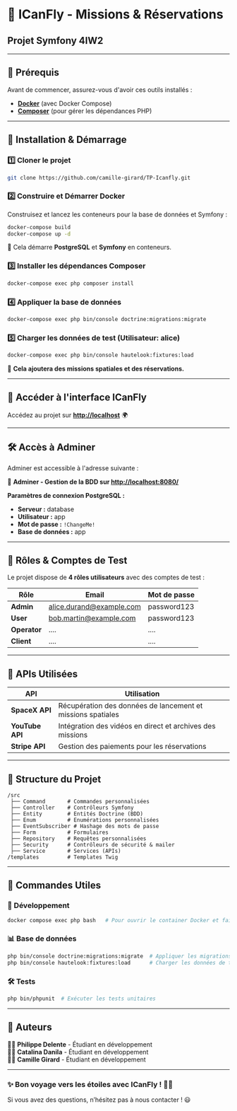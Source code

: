 # 🚀 ICanFly - Missions & Réservations

## **Projet Symfony 4IW2**

---

## 📌 **Prérequis**
Avant de commencer, assurez-vous d'avoir ces outils installés :
- **[Docker](https://www.docker.com/get-started)** (avec Docker Compose)
- **[Composer](https://getcomposer.org/)** (pour gérer les dépendances PHP)

---

## **📂 Installation & Démarrage**

### **1️⃣ Cloner le projet**
```bash
git clone https://github.com/camille-girard/TP-Icanfly.git
```

### **2️⃣ Construire et Démarrer Docker**
Construisez et lancez les conteneurs pour la base de données et Symfony :
```bash
docker-compose build
docker-compose up -d
```
📌 Cela démarre **PostgreSQL** et **Symfony** en conteneurs.

### **3️⃣ Installer les dépendances Composer**
```bash
docker-compose exec php composer install
```

### **4️⃣ Appliquer la base de données**
```bash
docker-compose exec php bin/console doctrine:migrations:migrate
```

### **5️⃣ Charger les données de test (Utilisateur: alice)**
```bash
docker-compose exec php bin/console hautelook:fixtures:load
```
📌 **Cela ajoutera des missions spatiales et des réservations.**

---

## **🚀 Accéder à l'interface ICanFly**
Accédez au projet sur **[http://localhost](http://localhost)** 🌍

---

## **🛠 Accès à Adminer**

Adminer est accessible à l'adresse suivante :

🔗 **Adminer - Gestion de la BDD sur [http://localhost:8080/](http://localhost:8080/)**

**Paramètres de connexion PostgreSQL :**
- **Serveur :** database
- **Utilisateur :** app
- **Mot de passe :** `!ChangeMe!`
- **Base de données :** app

---

## **👥 Rôles & Comptes de Test**
Le projet dispose de **4 rôles utilisateurs** avec des comptes de test :

| Rôle      | Email                    | Mot de passe |
|-----------|--------------------------|--------------|
| **Admin** | alice.durand@example.com | password123  |
| **User**  | bob.martin@example.com   | password123  |
| **Operator** | ....                     | ....         |
| **Client**   | ....                     | ....         |

---

## **📡 APIs Utilisées**

| API            | Utilisation                                 |
| -------------- | ------------------------------------------- |
| **SpaceX API**  | Récupération des données de lancement et missions spatiales |
| **YouTube API** | Intégration des vidéos en direct et archives des missions |
| **Stripe API**  | Gestion des paiements pour les réservations |
---


## **📁 Structure du Projet**
```
/src
 ├── Command       # Commandes personnalisées
 ├── Controller    # Contrôleurs Symfony
 ├── Entity        # Entités Doctrine (BDD)
 ├── Enum          # Enumérations personnalisées
 ├── EventSubscriber # Hashage des mots de passe
 ├── Form          # Formulaires
 ├── Repository    # Requêtes personnalisées
 ├── Security      # Contrôleurs de sécurité & mailer
 ├── Service       # Services (APIs)
/templates         # Templates Twig
```

---

## **🔧 Commandes Utiles**
### **🎯 Développement**
```bash
docker compose exec php bash   # Pour ouvrir le container Docker et faire les commandes symfony
```

### **📊 Base de données**
```bash
php bin/console doctrine:migrations:migrate  # Appliquer les migrations
php bin/console hautelook:fixtures:load      # Charger les données de test
```

### **🛠️ Tests**
```bash
php bin/phpunit  # Exécuter les tests unitaires
```

---

## **📌 Auteurs**
👨‍🚀 **Philippe Delente** - Étudiant en développement  
👩‍🚀 **Catalina Danila** - Étudiant en développement  
👩‍🚀 **Camille Girard** - Étudiant en développement

---

### **✨ Bon voyage vers les étoiles avec ICanFly ! 🚀🌌**
Si vous avez des questions, n’hésitez pas à nous contacter ! 😃
